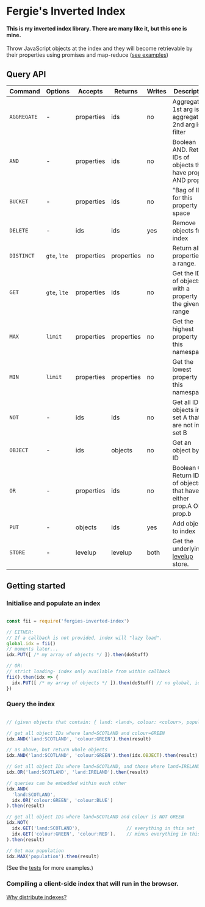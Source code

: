 # Fergie's Inverted Index
#### This is my inverted index library. There are many like it, but this one is mine.

Throw JavaScript objects at the index and they will become retrievable by their properties using promises and map-reduce ([see examples](https://github.com/fergiemcdowall/fergies-inverted-index/tree/master/test))

## Query API

Command     | Options      | Accepts    | Returns    | Writes | Description
----------- | ------------ | ---------- | ---------- | ------ | -----------
`AGGREGATE` | -            | properties | ids        | no     | Aggregation: 1st arg is aggregation, 2nd arg is filter
`AND`       | -            | properties | ids        | no     | Boolean AND. Return IDs of objects that have prop.A AND prop.b
`BUCKET`    | -            | properties | ids        | no     | "Bag of IDs" for this property space
`DELETE`    | -            | ids        | ids        | yes    | Remove objects from index
`DISTINCT`  | `gte`, `lte` | properties | properties | no     | Return all properties in a range.
`GET`       | `gte`, `lte` | properties | ids        | no     | Get the IDs of objects with a property in the given range
`MAX`       | `limit`      | properties | properties | no     | Get the highest property in this namespace
`MIN`       | `limit`      | properties | properties | no     | Get the lowest property in this namespace
`NOT`       | -            | ids        | ids        | no     | Get all IDs of objects in set A that are not in set B
`OBJECT`    | -            | ids        | objects    | no     | Get an object by its ID
`OR`        | -            | properties | ids        | no     | Boolean OR. Return IDs of objects that have either prop.A OR prop.b
`PUT`       | -            | objects    | ids        | yes    | Add objects to index
`STORE`     | -            | levelup    | levelup    | both   | Get the underlying [levelup](https://github.com/Level/levelup) store.


## Getting started

### Initialise and populate an index


```javascript

const fii = require('fergies-inverted-index')

// EITHER:
// If a callback is not provided, index will "lazy load".
global.idx = fii()
// moments later...
idx.PUT([ /* my array of objects */ ]).then(doStuff)

// OR:
// strict loading- index only available from within callback
fii().then(idx => {
  idx.PUT([ /* my array of objects */ ]).then(doStuff) // no global, idx must be passed around
})

```

### Query the index

```javascript

// (given objects that contain: { land: <land>, colour: <colour>, population: <number> ... })

// get all object IDs where land=SCOTLAND and colour=GREEN
idx.AND('land:SCOTLAND', 'colour:GREEN').then(result)

// as above, but return whole objects
idx.AND('land:SCOTLAND', 'colour:GREEN').then(idx.OBJECT).then(result)

// Get all object IDs where land=SCOTLAND, and those where land=IRELAND
idx.OR('land:SCOTLAND', 'land:IRELAND').then(result)

// queries can be embedded within each other
idx.AND(
  'land:SCOTLAND',
  idx.OR('colour:GREEN', 'colour:BLUE')
).then(result)

// get all object IDs where land=SCOTLAND and colour is NOT GREEN
idx.NOT(
  idx.GET('land:SCOTLAND'),                 // everything in this set
  idx.GET('colour:GREEN', 'colour:RED').    // minus everything in this set
).then(result)

// Get max population
idx.MAX('population').then(result)

```

(See the [tests](https://github.com/fergiemcdowall/fergies-inverted-index/tree/master/test) for more examples.)

### Compiling a client-side index that will run in the browser.

[Why distribute indexes?](./BROWSER.md)

